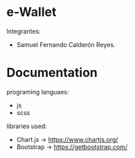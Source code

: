 # e-Wallet 
Integrantes:
- Samuel Fernando Calderón Reyes.
# Documentation
programing languaes:
- js
- scss

libraries used:
- Chart.js -> https://www.chartjs.org/
- Bootstrap -> https://getbootstrap.com/